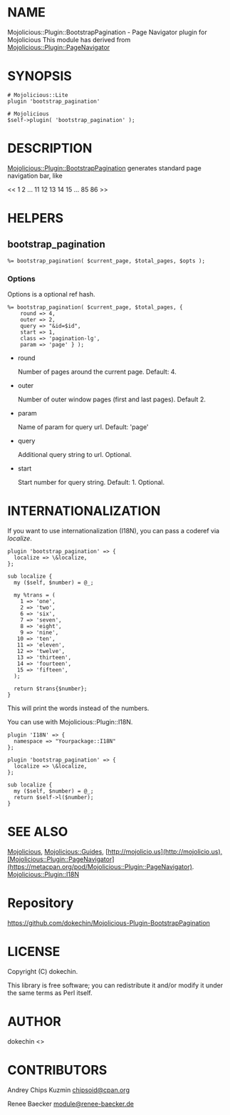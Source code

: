 # NAME

Mojolicious::Plugin::BootstrapPagination - Page Navigator plugin for Mojolicious
This module has derived from [Mojolicious::Plugin::PageNavigator](https://metacpan.org/pod/Mojolicious::Plugin::PageNavigator)

# SYNOPSIS

    # Mojolicious::Lite
    plugin 'bootstrap_pagination'

    # Mojolicious
    $self->plugin( 'bootstrap_pagination' );

# DESCRIPTION

[Mojolicious::Plugin::BootstrapPagination](https://metacpan.org/pod/Mojolicious::Plugin::BootstrapPagination) generates standard page navigation bar, like 

<<  1  2 ... 11 12 13 14 15 ... 85 86 >>

# HELPERS

## bootstrap\_pagination

    %= bootstrap_pagination( $current_page, $total_pages, $opts );

### Options

Options is a optional ref hash.

    %= bootstrap_pagination( $current_page, $total_pages, {
        round => 4,
        outer => 2,
        query => "&id=$id",
        start => 1,
        class => 'pagination-lg',
        param => 'page' } );

- round

    Number of pages around the current page. Default: 4.

- outer

    Number of outer window pages (first and last pages). Default 2.

- param

    Name of param for query url. Default: 'page'

- query

    Additional query string to url. Optional.

- start

    Start number for query string. Default: 1. Optional.

# INTERNATIONALIZATION

If you want to use internationalization (I18N), you can pass a coderef via _localize_.

    plugin 'bootstrap_pagination' => {
      localize => \&localize,
    };
    
    sub localize {
      my ($self, $number) = @_;
    
      my %trans = (
        1 => 'one',
        2 => 'two',
        6 => 'six',
        7 => 'seven',
        8 => 'eight',
        9 => 'nine',
       10 => 'ten',
       11 => 'eleven',
       12 => 'twelve',
       13 => 'thirteen',
       14 => 'fourteen',
       15 => 'fifteen',
      );
    
      return $trans{$number};
    }

This will print the words instead of the numbers.

You can use with Mojolicious::Plugin::I18N.

    plugin 'I18N' => {
      namespace => "Yourpackage::I18N"
    };

    plugin 'bootstrap_pagination' => {
      localize => \&localize,
    };
    
    sub localize {
      my ($self, $number) = @_;
      return $self->l($number);
    }


# SEE ALSO

[Mojolicious](https://metacpan.org/pod/Mojolicious), [Mojolicious::Guides](https://metacpan.org/pod/Mojolicious::Guides), [http://mojolicio.us](http://mojolicio.us),[Mojolicious::Plugin::PageNavigator](https://metacpan.org/pod/Mojolicious::Plugin::PageNavigator).
[Mojolicious::Plugin::I18N](https://metacpan.org/pod/Mojolicious::Plugin::I18N)

# Repository

https://github.com/dokechin/Mojolicious-Plugin-BootstrapPagination

# LICENSE

Copyright (C) dokechin.

This library is free software; you can redistribute it and/or modify
it under the same terms as Perl itself.

# AUTHOR

dokechin <>

# CONTRIBUTORS

Andrey Chips Kuzmin <chipsoid@cpan.org>

Renee Baecker <module@renee-baecker.de>



